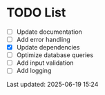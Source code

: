 # TODO List

- [ ] Update documentation
- [ ] Add error handling
- [x] Update dependencies
- [ ] Optimize database queries
- [ ] Add input validation
- [ ] Add logging

Last updated: 2025-06-19 15:24
